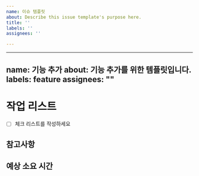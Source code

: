 ```yaml
---
name: 이슈 템플릿
about: Describe this issue template's purpose here.
title: ''
labels: ''
assignees: ''

---
```


---
 name: 기능 추가
 about: 기능 추가를 위한 템플릿입니다.
 labels: feature
 assignees: ""
 ---
 
 # 작업 리스트
 
 - [ ] 체크 리스트를 작성하세요
 
 ## 참고사항
 
 ## 예상 소요 시간
